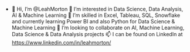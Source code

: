 - 👋 Hi, I’m @LeahMorton
👀 I’m interested in Data Science, Data Analysis, AI & Machine Learning
🌱 I’m skilled in Excel, Tableau, SQL, Snowflake and currently learning Power BI and also Python for Data Science & Machine Learning
💞️ I’m looking to collaborate on AI, Machine Learning, Data Science & Data Analysis projects
📫 I can be found on LinkedIn at https://www.linkedin.com/in/leahmorton/

<!---
LeahMorton/LeahMorton is a ✨ special ✨ repository because its `README.md` (this file) appears on your GitHub profile.
You can click the Preview link to take a look at your changes.
--->
